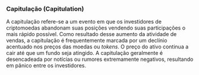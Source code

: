 ### Capitulação (Capitulation) 

A capitulação refere-se a um evento em que os investidores de criptomoedas abandonam suas posições vendendo suas participações o mais rápido possível. Como resultado desse aumento da atividade de vendas, a capitulação é frequentemente marcada por um declínio acentuado nos preços das moedas ou _tokens_. O preço do ativo continua a cair até que um fundo seja atingido. A capitulação geralmente é desencadeada por notícias ou rumores extremamente negativos, resultando em pânico entre os investidores.
